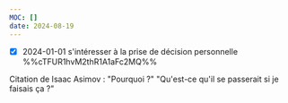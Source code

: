 ```yaml
---
MOC: []
date: 2024-08-19
---
```

- [x] 2024-01-01 s'intéresser à la prise de décision personnelle  %%cTFUR1hvM2thR1A1aFc2MQ%%

Citation de Isaac Asimov : "Pourquoi ?" "Qu'est-ce qu'il se passerait si je faisais ça ?"
